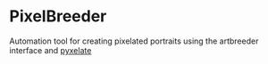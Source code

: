 # PixelBreeder
Automation tool for creating pixelated portraits using the artbreeder interface and [pyxelate](https://github.com/sedthh/pyxelate)
